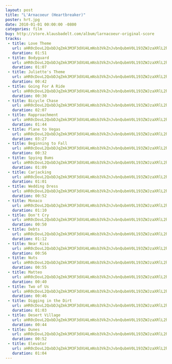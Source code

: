 ```yaml
---
layout: post
title: "L'Arnacoeur (Heartbreaker)"
poster: hrt.jpg
date: 2010-01-01 00:00:00 -0800
categories: film
buy: http://store.klausbadelt.com/album/larnacoeur-original-score
tracks:
 - title: Love Theme
   url: aHR0cDovL2QxbDJqZmk3M3F3dXU4LmNsb3VkZnJvbnQubmV0L193ZWJzaXRlL2hydC8wMSBMb3ZlIFRoZW1lLm1wMw==
   duration: 01:51
 - title: Bodyguard
   url: aHR0cDovL2QxbDJqZmk3M3F3dXU4LmNsb3VkZnJvbnQubmV0L193ZWJzaXRlL2hydC8wMiBCb2R5Z3VhcmQubXAz
   duration: 01:07
 - title: Juliette's Theme
   url: aHR0cDovL2QxbDJqZmk3M3F3dXU4LmNsb3VkZnJvbnQubmV0L193ZWJzaXRlL2hydC8wMyBKdWxpZXR0ZSdzIFRoZW1lLm1wMw==
   duration: 00:42
 - title: Going For A Ride
   url: aHR0cDovL2QxbDJqZmk3M3F3dXU4LmNsb3VkZnJvbnQubmV0L193ZWJzaXRlL2hydC8wNCBHb2luZyBGb3IgQSBSaWRlLm1wMw==
   duration: 00:30
 - title: Bicycle Chase
   url: aHR0cDovL2QxbDJqZmk3M3F3dXU4LmNsb3VkZnJvbnQubmV0L193ZWJzaXRlL2hydC8wNSBCaWN5Y2xlIENoYXNlLm1wMw==
   duration: 02:07
 - title: Rapproachment
   url: aHR0cDovL2QxbDJqZmk3M3F3dXU4LmNsb3VkZnJvbnQubmV0L193ZWJzaXRlL2hydC8wNiBSYXBwcm9hY2htZW50Lm1wMw==
   duration: 01:44
 - title: Plane to Vegas
   url: aHR0cDovL2QxbDJqZmk3M3F3dXU4LmNsb3VkZnJvbnQubmV0L193ZWJzaXRlL2hydC8wNyBQbGFuZSB0byBWZWdhcy5tcDM=
   duration: 03:27
 - title: Beginning to Fall
   url: aHR0cDovL2QxbDJqZmk3M3F3dXU4LmNsb3VkZnJvbnQubmV0L193ZWJzaXRlL2hydC8wOCBCZWdpbm5pbmcgdG8gRmFsbC5tcDM=
   duration: 00:32
 - title: Spying Bums
   url: aHR0cDovL2QxbDJqZmk3M3F3dXU4LmNsb3VkZnJvbnQubmV0L193ZWJzaXRlL2hydC8wOSBTcHlpbmcgQnVtcy5tcDM=
   duration: 01:09
 - title: Carjacking
   url: aHR0cDovL2QxbDJqZmk3M3F3dXU4LmNsb3VkZnJvbnQubmV0L193ZWJzaXRlL2hydC8xMCBDYXJqYWNraW5nLm1wMw==
   duration: 01:01
 - title: Wedding Dress
   url: aHR0cDovL2QxbDJqZmk3M3F3dXU4LmNsb3VkZnJvbnQubmV0L193ZWJzaXRlL2hydC8xMSBXZWRkaW5nIERyZXNzLm1wMw==
   duration: 00:52
 - title: Monaco
   url: aHR0cDovL2QxbDJqZmk3M3F3dXU4LmNsb3VkZnJvbnQubmV0L193ZWJzaXRlL2hydC8xMiBNb25hY28ubXAz
   duration: 01:10
 - title: Don't Cry
   url: aHR0cDovL2QxbDJqZmk3M3F3dXU4LmNsb3VkZnJvbnQubmV0L193ZWJzaXRlL2hydC8xMyBEb24ndCBDcnkubXAz
   duration: 00:50
 - title: Debts
   url: aHR0cDovL2QxbDJqZmk3M3F3dXU4LmNsb3VkZnJvbnQubmV0L193ZWJzaXRlL2hydC8xNCBEZWJ0cy5tcDM=
   duration: 01:12
 - title: Near Kiss
   url: aHR0cDovL2QxbDJqZmk3M3F3dXU4LmNsb3VkZnJvbnQubmV0L193ZWJzaXRlL2hydC8xNSBOZWFyIEtpc3MubXAz
   duration: 00:56
 - title: Nuts
   url: aHR0cDovL2QxbDJqZmk3M3F3dXU4LmNsb3VkZnJvbnQubmV0L193ZWJzaXRlL2hydC8xNiBOdXRzLm1wMw==
   duration: 00:55
 - title: Matteo
   url: aHR0cDovL2QxbDJqZmk3M3F3dXU4LmNsb3VkZnJvbnQubmV0L193ZWJzaXRlL2hydC8xNyBNYXR0ZW8ubXAz
   duration: 00:40
 - title: Two of Us
   url: aHR0cDovL2QxbDJqZmk3M3F3dXU4LmNsb3VkZnJvbnQubmV0L193ZWJzaXRlL2hydC8xOCBUd28gb2YgVXMubXAz
   duration: 00:46
 - title: Digging in the Dirt
   url: aHR0cDovL2QxbDJqZmk3M3F3dXU4LmNsb3VkZnJvbnQubmV0L193ZWJzaXRlL2hydC8xOSBEaWdnaW5nIGluIHRoZSBEaXJ0Lm1wMw==
   duration: 01:03
 - title: Desert Village
   url: aHR0cDovL2QxbDJqZmk3M3F3dXU4LmNsb3VkZnJvbnQubmV0L193ZWJzaXRlL2hydC8yMCBEZXNlcnQgVmlsbGFnZS5tcDM=
   duration: 00:44
 - title: Dunes
   url: aHR0cDovL2QxbDJqZmk3M3F3dXU4LmNsb3VkZnJvbnQubmV0L193ZWJzaXRlL2hydC8yMSBEdW5lcy5tcDM=
   duration: 00:52
 - title: Elevator
   url: aHR0cDovL2QxbDJqZmk3M3F3dXU4LmNsb3VkZnJvbnQubmV0L193ZWJzaXRlL2hydC8yMiBFbGV2YXRvci5tcDM=
   duration: 01:04
---
```

